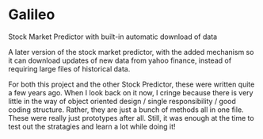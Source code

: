 # Galileo
Stock Market Predictor with built-in automatic download of data

A later version of the stock market predictor, with the added mechanism so it can download updates of new data from yahoo finance, instead of requiring large files of historical data.

For both this project and the other Stock Predictor, these were written quite a few years ago. When I look back on it now, I cringe because there is very little in the way of object oriented design / single responsibility / good coding structure. Rather, they are just a bunch of methods all in one file. These were really just prototypes after all. Still, it was enough at the time to test out the stratagies and learn a lot while doing it!
